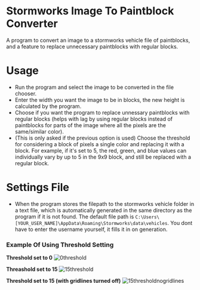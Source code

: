 # Stormworks Image To Paintblock Converter
A program to convert an image to a stormworks vehicle file of paintblocks, and a feature to replace unnecessary paintblocks with regular blocks.

# Usage
* Run the program and select the image to be converted in the file chooser.
* Enter the width you want the image to be in blocks, the new height is calculated by the program.
* Choose if you want the program to replace unnessary paintblocks with regular blocks (helps with lag by using regular blocks instead of paintblocks for parts of the image where all the pixels are the same/similar color).
* (This is only asked if the previous option is used) Choose the threshold for considering a block of pixels a single color and replacing it with a block. For example, if it's set to 5, the red, green, and blue values can individually vary by up to 5 in the 9x9 block, and still be replaced with a regular block.

# Settings File
* When the program stores the filepath to the stormworks vehicle folder in a text file, which is automatically generated in the same directory as the program if it is not found. The default file path is ``C:\Users\[YOUR_USER_NAME]\AppData\Roaming\Stormworks\data\vehicles``. You dont have to enter the username yourself, it fills it in on generation.

### Example Of Using Threshold Setting
**Threshold set to 0**
![0threshold](https://user-images.githubusercontent.com/99307745/159141301-bdbf06d6-5dce-4ba9-8caf-7bc47678e8f0.png)

**Threashold set to 15**
![15threshold](https://user-images.githubusercontent.com/99307745/159141304-6ea2b50d-d12c-49a3-91d0-cfcaac7f2195.png)

**Threshold set to 15 (with gridlines turned off)**
![15thresholdnogridlines](https://user-images.githubusercontent.com/99307745/159141307-2778b1a4-9222-4f25-a191-81a2eec769f1.png)
